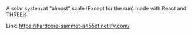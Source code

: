 A solar system at "almost" scale (Except for the sun) made with React and THREEjs

Link: https://hardcore-sammet-a455df.netlify.com/